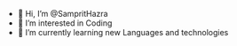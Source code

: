 - 👋 Hi, I’m @SampritHazra
- 👀 I’m interested in Coding
- 🌱 I’m currently learning new Languages and technologies

<!---
SampritHazra/SampritHazra is a ✨ special ✨ repository because its `README.md` (this file) appears on your GitHub profile.
You can click the Preview link to take a look at your changes.
--->
